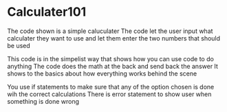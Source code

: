 # Calculater101

The code shown is a simple caluculater 
The code let the user input what calculater they want to use and let them enter the two numbers that should be used 

This code is in the simpelist way that shows how you can use code to do anything 
The code does the math at the back and send back the answer
It shows to the basics about how everything works behind the scene

You use if statements to make sure that any of the option chosen is done wih the correct calculations
There is error statement to show user when something is done wrong

